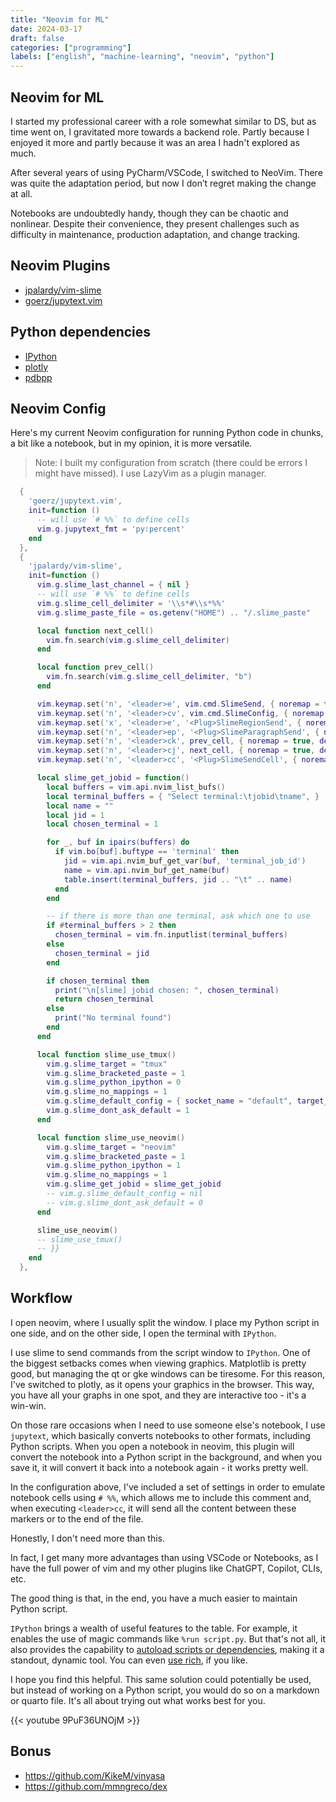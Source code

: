 ```yaml
---
title: "Neovim for ML"
date: 2024-03-17
draft: false
categories: ["programming"]
labels: ["english", "machine-learning", "neovim", "python"]
---
```


## Neovim for ML

I started my professional career with a role somewhat similar to DS, but as
time went on, I gravitated more towards a backend role. Partly because I
enjoyed it more and partly because it was an area I hadn't explored as much.

After several years of using PyCharm/VSCode, I switched to NeoVim. There was
quite the adaptation period, but now I don’t regret making the change at all.

Notebooks are undoubtedly handy, though they can be chaotic and nonlinear.
Despite their convenience, they present challenges such as difficulty in
maintenance, production adaptation, and change tracking.


## Neovim Plugins

- [jpalardy/vim-slime](https://github.com/jpalardy/vim-slime)
- [goerz/jupytext.vim](https://github.com/goerz/jupytext.vim)

## Python dependencies

- [IPython](https://ipython.org/)
- [plotly](https://plotly.com/python/)
- [pdbpp](https://github.com/pdbpp/pdbpp)


## Neovim Config


Here's my current Neovim configuration for running Python code in chunks, a bit
like a notebook, but in my opinion, it is more versatile.

> Note: I built my configuration from scratch (there could be errors I might
> have missed). I use LazyVim as a plugin manager.

```lua
  {
    'goerz/jupytext.vim',
    init=function ()
      -- will use `# %%` to define cells
      vim.g.jupytext_fmt = 'py:percent'
    end
  },
  {
    'jpalardy/vim-slime',
    init=function ()
      vim.g.slime_last_channel = { nil }
      -- will use `# %%` to define cells
      vim.g.slime_cell_delimiter = '\\s*#\\s*%%'
      vim.g.slime_paste_file = os.getenv("HOME") .. "/.slime_paste"

      local function next_cell()
        vim.fn.search(vim.g.slime_cell_delimiter)
      end

      local function prev_cell()
        vim.fn.search(vim.g.slime_cell_delimiter, "b")
      end

      vim.keymap.set('n', '<leader>e', vim.cmd.SlimeSend, { noremap = true, desc = 'send line to term' })
      vim.keymap.set('n', '<leader>cv', vim.cmd.SlimeConfig, { noremap = true, desc = "Open slime configuration" })
      vim.keymap.set('x', '<leader>e', '<Plug>SlimeRegionSend', { noremap = true, desc = 'send line to tmux' })
      vim.keymap.set('n', '<leader>ep', '<Plug>SlimeParagraphSend', { noremap = true, desc = "Send Paragraph with Slime" })
      vim.keymap.set('n', '<leader>ck', prev_cell, { noremap = true, desc = "Search backward for slime cell delimiter" })
      vim.keymap.set('n', '<leader>cj', next_cell, { noremap = true, desc = "Search forward for slime cell delimiter" })
      vim.keymap.set('n', '<leader>cc', '<Plug>SlimeSendCell', { noremap = true, desc = "Send cell to slime" })

      local slime_get_jobid = function()
        local buffers = vim.api.nvim_list_bufs()
        local terminal_buffers = { "Select terminal:\tjobid\tname", }
        local name = ""
        local jid = 1
        local chosen_terminal = 1

        for _, buf in ipairs(buffers) do
          if vim.bo[buf].buftype == 'terminal' then
            jid = vim.api.nvim_buf_get_var(buf, 'terminal_job_id')
            name = vim.api.nvim_buf_get_name(buf)
            table.insert(terminal_buffers, jid .. "\t" .. name)
          end
        end

        -- if there is more than one terminal, ask which one to use
        if #terminal_buffers > 2 then
          chosen_terminal = vim.fn.inputlist(terminal_buffers)
        else
          chosen_terminal = jid
        end

        if chosen_terminal then
          print("\n[slime] jobid chosen: ", chosen_terminal)
          return chosen_terminal
        else
          print("No terminal found")
        end
      end

      local function slime_use_tmux()
        vim.g.slime_target = "tmux"
        vim.g.slime_bracketed_paste = 1
        vim.g.slime_python_ipython = 0
        vim.g.slime_no_mappings = 1
        vim.g.slime_default_config = { socket_name = "default", target_pane = ":.2" }
        vim.g.slime_dont_ask_default = 1
      end

      local function slime_use_neovim()
        vim.g.slime_target = "neovim"
        vim.g.slime_bracketed_paste = 1
        vim.g.slime_python_ipython = 1
        vim.g.slime_no_mappings = 1
        vim.g.slime_get_jobid = slime_get_jobid
        -- vim.g.slime_default_config = nil
        -- vim.g.slime_dont_ask_default = 0
      end

      slime_use_neovim()
      -- slime_use_tmux()
      -- }}
    end
  },
```


## Workflow

I open neovim, where I usually split the window. I place my Python script in
one side, and on the other side, I open the terminal with `IPython`.

I use slime to send commands from the script window to `IPython`. One of the
biggest setbacks comes when viewing graphics. Matplotlib is pretty good, but
managing the qt or gke windows can be tiresome. For this reason, I've switched
to plotly, as it opens your graphics in the browser. This way, you have all
your graphs in one spot, and they are interactive too - it's a win-win.

On those rare occasions when I need to use someone else's notebook, I use
`jupytext`, which basically converts notebooks to other formats, including
Python scripts. When you open a notebook in neovim, this plugin will convert
the notebook into a Python script in the background, and when you save it, it
will convert it back into a notebook again - it works pretty well.

In the configuration above, I've included a set of settings in order to emulate
notebook cells using `# %%`, which allows me to include this comment and, when
executing `<leader>cc`, it will send all the content between these markers or
to the end of the file.

Honestly, I don't need more than this.

In fact, I get many more advantages than using VSCode or Notebooks, as I have
the full power of vim and my other plugins like ChatGPT, Copilot, CLIs, etc.

The good thing is that, in the end, you have a much easier to maintain Python
script.

`IPython` brings a wealth of useful features to the table. For example, it
enables the use of magic commands like `%run script.py`. But that's not all, it
also provides the capability to [autoload scripts or dependencies][ipyconfig],
making it a standout, dynamic tool. You can even [use rich][ipyrich], if you
like.

I hope you find this helpful. This same solution could potentially be used, but
instead of working on a Python script, you would do so on a markdown or quarto
file. It's all about trying out what works best for you.


{{< youtube 9PuF36UNOjM >}}


## Bonus

- https://github.com/KikeM/vinyasa
- https://github.com/mmngreco/dex

[ipyconfig]: https://ipython.readthedocs.io/en/stable/config/intro.html#example-configuration-file
[ipyrich]: https://rich.readthedocs.io/en/stable/introduction.html#ipython-extension
